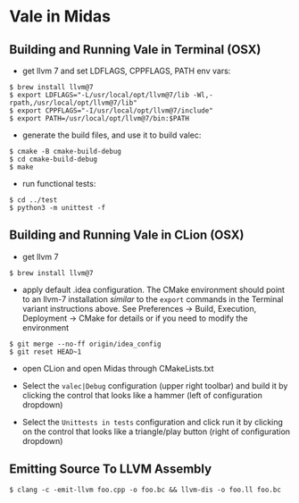 # Vale in Midas

## Building and Running Vale in Terminal (OSX)

- get llvm 7 and set LDFLAGS, CPPFLAGS, PATH env vars:

```
$ brew install llvm@7
$ export LDFLAGS="-L/usr/local/opt/llvm@7/lib -Wl,-rpath,/usr/local/opt/llvm@7/lib"
$ export CPPFLAGS="-I/usr/local/opt/llvm@7/include"
$ export PATH=/usr/local/opt/llvm@7/bin:$PATH
```

- generate the build files, and use it to build valec:

```
$ cmake -B cmake-build-debug
$ cd cmake-build-debug
$ make
```

- run functional tests:

```
$ cd ../test
$ python3 -m unittest -f
```

## Building and Running Vale in CLion (OSX)

- get llvm 7
```
$ brew install llvm@7
```

- apply default .idea configuration. The CMake environment should point to an llvm-7 installation *similar* to the `export` commands in the Terminal variant instructions above. See Preferences -> Build, Execution, Deployment -> CMake for details or if you need to modify the environment
```
$ git merge --no-ff origin/idea_config
$ git reset HEAD~1
```

- open CLion and open Midas through CMakeLists.txt

- Select the `valec|Debug` configuration (upper right toolbar) and build it by clicking the control that looks like a hammer (left of configuration dropdown)

- Select the `Unittests in tests` configuration and click run it by clicking on the control that looks like a triangle/play button (right of configuration dropdown)

## Emitting Source To LLVM Assembly

```
$ clang -c -emit-llvm foo.cpp -o foo.bc && llvm-dis -o foo.ll foo.bc 
```
